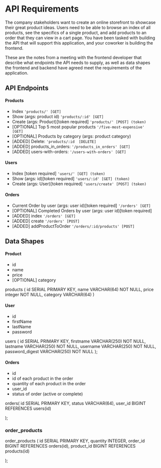 # API Requirements

The company stakeholders want to create an online storefront to showcase their great product ideas. Users need to be able to browse an index of all products, see the specifics of a single product, and add products to an order that they can view in a cart page. You have been tasked with building the API that will support this application, and your coworker is building the frontend.

These are the notes from a meeting with the frontend developer that describe what endpoints the API needs to supply, as well as data shapes the frontend and backend have agreed meet the requirements of the application.

## API Endpoints

#### Products

- Index `'products/' [GET]`
- Show (args: product id) `'products/:id' [GET]`
- Create (args: Product)[token required] `'products/' [POST] (token)`
- [OPTIONAL] Top 5 most popular products `'/five-most-expensive' [GET]`
- [OPTIONAL] Products by category (args: product category)
- [ADDED] Delete: `'products/:id  [DELETE]`
- [ADDED] products_in_orders: `'/products_in_orders' [GET]`
- [ADDED] users-with-orders: `'/users-with-orders' [GET]`

#### Users

- Index [token required] `'users/' [GET] (token)`
- Show (args: id)[token required] `'users/:id' [GET] (token)`
- Create (args: User)[token required] `'users/create' [POST] (token)`

#### Orders

- Current Order by user (args: user id)[token required] `'/orders' [GET]`
- [OPTIONAL] Completed Orders by user (args: user id)[token required]
- [ADDED] index `'/orders' [GET]`
- [ADDED] create `'/orders' [POST]`
- [ADDED] addProductToOrder `'/orders/:id/products' [POST]`

## Data Shapes

#### Product

- id
- name
- price
- [OPTIONAL] category

products (
id SERIAL PRIMARY KEY,
name VARCHAR(64) NOT NULL,
price integer NOT NULL,
category VARCHAR(64)
)

#### User

- id
- firstName
- lastName
- password

users (
id SERIAL PRIMARY KEY,
firstname VARCHAR(250) NOT NULL,
lastname VARCHAR(250) NOT NULL,
username VARCHAR(250) NOT NULL,
password_digest VARCHAR(250) NOT NULL
);

#### Orders

- id
- id of each product in the order
- quantity of each product in the order
- user_id
- status of order (active or complete)

orders(
id SERIAL PRIMARY KEY,
status VARCHAR(64),
user_id BIGINT REFERENCES users(id)

);

### order_products

order_products (
id SERIAL PRIMARY KEY,
quantity INTEGER,
order_id BIGINT REFERENCES orders(id),
product_id BIGINT REFERENCES products(id)

);
